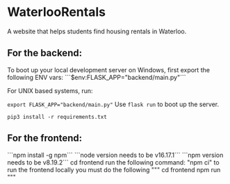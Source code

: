 # WaterlooRentals

A website that helps students find housing rentals in Waterloo.

<h2>For the backend:</h2>
To boot up your local development server on Windows, first export the following ENV vars:
```$env:FLASK_APP="backend/main.py"```

For UNIX based systems, run:

```export FLASK_APP="backend/main.py"```
Use `flask run` to boot up the server.

```pip3 install -r requirements.txt```

<h2>For the frontend:</h2>
```npm install -g npm```
```node version needs to be v16.17.1```
```npm version needs to be v8.19.2```
cd frontend
run the following command: "npm ci"
to run the frontend locally you must do the following
"""
cd frontend
npm run
"""





